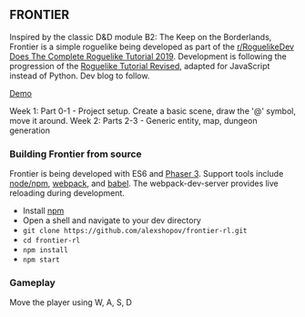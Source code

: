 ## FRONTIER

Inspired by the classic D&D module B2: The Keep on the Borderlands, Frontier is a simple roguelike being developed as part of
the [r/RoguelikeDev Does The Complete Roguelike Tutorial 2019](https://www.reddit.com/r/roguelikedev/comments/br1sv3/roguelikedev_does_the_complete_roguelike_tutorial).
Development is following the progression of the [Roguelike Tutorial Revised](http://rogueliketutorials.com/tutorials/tcod/),
adapted for JavaScript instead of Python. Dev blog to follow.

[Demo](https://alexshopov.github.io/frontier-rl/)

Week 1: Part 0-1 - Project setup. Create a basic scene, draw the '@' symbol, move it around.
Week 2: Parts 2-3 - Generic entity, map, dungeon generation

### Building Frontier from source
Frontier is being developed with ES6 and [Phaser 3](https://phaser.io/). Support tools include [node/npm](https://nodejs.org),
[webpack](https://webpack.js.org/), and [babel](https://babeljs.io/). The webpack-dev-server provides live reloading
during development.

- Install [npm](https://nodejs.org/en/download/)
- Open a shell and navigate to your dev directory
- `git clone https://github.com/alexshopov/frontier-rl.git`
- `cd frontier-rl`
- `npm install`
- `npm start`

### Gameplay
Move the player using W, A, S, D
